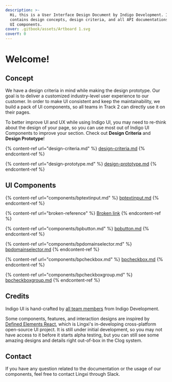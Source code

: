 ```yaml
---
description: >-
  Hi, this is a User Interface Design Document by Indigo Development. It
  contains design concepts, design criteria, and all API documentations of our
  UI components.
cover: .gitbook/assets/Artboard 1.svg
coverY: 0
---
```


# Welcome!

## Concept

We have a design criteria in mind while making the design prototype. Our goal is to deliver a customized industry-level user experience to our customer. In order to make UI consistent and keep the maintainability, we build a pack of UI components, so all teams in Track 2 can directly use it on their pages.

To better improve UI and UX while using Indigo UI, you may need to re-think about the design of your page, so you can use most out of Indigo UI Components to improve your section. Check out **Design Criteria** and **Design Prototype**!

{% content-ref url="design-criteria.md" %}
[design-criteria.md](design-criteria.md)
{% endcontent-ref %}

{% content-ref url="design-prototype.md" %}
[design-prototype.md](design-prototype.md)
{% endcontent-ref %}

## UI Components

{% content-ref url="components/bptextinput.md" %}
[bptextinput.md](components/bptextinput.md)
{% endcontent-ref %}

{% content-ref url="broken-reference" %}
[Broken link](broken-reference)
{% endcontent-ref %}

{% content-ref url="components/bpbutton.md" %}
[bpbutton.md](components/bpbutton.md)
{% endcontent-ref %}

{% content-ref url="components/bpdomainselector.md" %}
[bpdomainselector.md](components/bpdomainselector.md)
{% endcontent-ref %}

{% content-ref url="components/bpcheckbox.md" %}
[bpcheckbox.md](components/bpcheckbox.md)
{% endcontent-ref %}

{% content-ref url="components/bpcheckboxgroup.md" %}
[bpcheckboxgroup.md](components/bpcheckboxgroup.md)
{% endcontent-ref %}

## Credits

Indigo UI is hand-crafted by [all team members](https://github.com/david-fisher/320-S22-Track2/wiki/Indigo) from Indigo Development.

Some components, features, and interaction designs are inspired by [Defined Elements React](https://github.com/defined-elements/react), which is Lingxi's in-developing cross-platform open-source UI project. It is still under initial development, so you may not have access to it before it starts alpha testing, but you can still see some amazing designs and details right out-of-box in the Clog system.

## Contact

If you have any question related to the documentation or the usage of our components, feel free to contact Lingxi through Slack.

